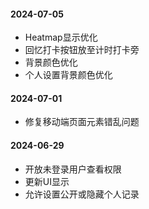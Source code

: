 #### 2024-07-05

- Heatmap显示优化
- 回忆打卡按钮放至计时打卡旁
- 背景颜色优化
- 个人设置背景颜色优化

#### 2024-07-01

- 修复移动端页面元素错乱问题

#### 2024-06-29

- 开放未登录用户查看权限
- 更新UI显示
- 允许设置公开或隐藏个人记录
